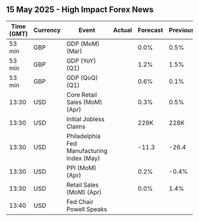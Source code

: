 ## 15 May 2025 - High Impact Forex News

| Time (GMT) | Currency | Event | Actual | Forecast | Previous |
|------|----------|-------|--------|----------|----------|
| 53 min | GBP | GDP (MoM) (Mar) |  | 0.0% | 0.5% |
| 53 min | GBP | GDP (YoY) (Q1) |  | 1.2% | 1.5% |
| 53 min | GBP | GDP (QoQ) (Q1) |  | 0.6% | 0.1% |
| 13:30 | USD | Core Retail Sales (MoM) (Apr) |  | 0.3% | 0.5% |
| 13:30 | USD | Initial Jobless Claims |  | 229K | 228K |
| 13:30 | USD | Philadelphia Fed Manufacturing Index (May) |  | -11.3 | -26.4 |
| 13:30 | USD | PPI (MoM) (Apr) |  | 0.2% | -0.4% |
| 13:30 | USD | Retail Sales (MoM) (Apr) |  | 0.0% | 1.4% |
| 13:40 | USD | Fed Chair Powell Speaks |  |  |  |
